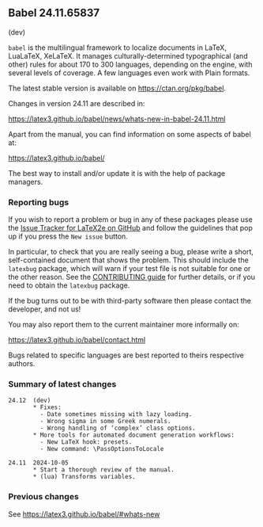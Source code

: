 ## Babel 24.11.65837

(dev)

`babel` is the multilingual framework to localize documents in
LaTeX, LuaLaTeX, XeLaTeX. It manages culturally-determined
typographical (and other) rules for about 170 to 300 languages,
depending on the engine, with several levels of coverage. A few
languages even work with Plain formats.

The latest stable version is available on <https://ctan.org/pkg/babel>.

Changes in version 24.11 are described in:

https://latex3.github.io/babel/news/whats-new-in-babel-24.11.html

Apart from the manual, you can find information on some aspects of babel at:

https://latex3.github.io/babel/

The best way to install and/or update it is with the help of package
managers.

### Reporting bugs

If you wish to report a problem or bug in any of these packages please
use the
[Issue Tracker for LaTeX2e on GitHub](https://github.com/latex3/babel/issues)
and follow the guidelines that pop up if you press the `New issue`
button.

In particular, to check that you are really seeing a bug, please write
a short, self-contained document that shows the problem. This should
include the `latexbug` package, which will warn if your test file is
not suitable for one or the other reason. See the
[CONTRIBUTING guide](https://github.com/latex3/latex2e/blob/master/CONTRIBUTING.md)
for further details, or if you need to obtain the `latexbug` package.

If the bug turns out to be with third-party software then please
contact the developer, and not us!

You may also report them to the current maintainer more informally on:

   https://latex3.github.io/babel/contact.html

Bugs related to specific languages are best reported to theirs
respective authors.

### Summary of latest changes
```
24.12  (dev)
       * Fixes: 
         - Date sometimes missing with lazy loading.
         - Wrong sigma in some Greek numerals.
         - Wrong handling of ‘complex’ class options.
       * More tools for automated document generation workflows:
         - New LaTeX hook: presets.
         - New command: \PassOptionsToLocale

24.11  2024-10-05
       * Start a thorough review of the manual.
       * (lua) Transforms variables.
```

### Previous changes

See https://latex3.github.io/babel/#whats-new
